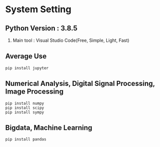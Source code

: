 # System Setting
## Python Version : 3.8.5
1. Main tool : Visual Studio Code(Free, Simple, Light, Fast)
## Average Use
~~~
pip install jupyter
~~~
## Numerical Analysis, Digital Signal Processing, Image Processing
~~~
pip install numpy
pip install scipy
pip install sympy
~~~
## Bigdata, Machine Learning
~~~
pip install pandas
~~~